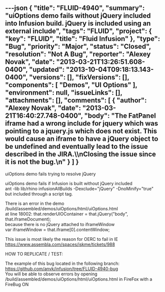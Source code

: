 ---json
{
  "title": "FLUID-4940",
  "summary": "uiOptions demo fails without jQuery included into Infusion build. jQuery is included using an external include",
  "tags": "FLUID",
  "project": {
    "key": "FLUID",
    "title": "Fluid Infusion"
  },
  "type": "Bug",
  "priority": "Major",
  "status": "Closed",
  "resolution": "Not A Bug",
  "reporter": "Alexey Novak",
  "date": "2013-03-21T13:26:51.608-0400",
  "updated": "2013-10-04T09:18:13.143-0400",
  "versions": [],
  "fixVersions": [],
  "components": [
    "Demos",
    "UI Options"
  ],
  "environment": null,
  "issueLinks": [],
  "attachments": [],
  "comments": [
    {
      "author": "Alexey Novak",
      "date": "2013-03-21T16:40:27.748-0400",
      "body": "The FatPanel iframe had a wrong include for jquery which was pointing to a jquery.js which does not exist. This would cause an iframe to have a jQuery object to be undefined and eventually lead to the issue described in the JIRA.\\\nClosing the issue since it is not the bug.\n"
    }
  ]
}
---
uiOptions demo fails trying to resolve jQuery

uiOptions demo fails if Infusion is built without jQuery included\
ant -lib lib/rhino infusionAllBuilds -Dexclude="jQuery" -DnoMinify="true"\
but included through a script tag.

There is an error in the demo /build/assembled/demos/uiOptions/html/uiOptions.html\
at line 18002: that.renderUIOContainer = that.jQuery("body", that.iframeDocument);\
because there is no jQuery attached to iframeWindow\
var iframeWindow = that.iframe\[0].contentWindow;

This issue is most likely the reason for OERC to fail in IE\
<https://www.assembla.com/spaces/iskme/tickets/988>

HOW TO REPLICATE / TEST:

The example of this bug located in the following branch:\
<https://github.com/anvk/infusion/tree/FLUID-4940-bug>\
You will be able to observe errors by opening /build/assembled/demos/uiOptions/html/uiOptions.html in FireFox with a FireBug ON

        